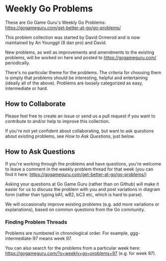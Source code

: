 # Weekly Go Problems
These are Go Game Guru's Weekly Go Problems: https://gogameguru.com/get-better-at-go/go-problems/

This problem collection was started by David Ormerod and is now maintained by An Younggil (8 dan pro) and David.

New problems, as well as improvements and amendments to the existing problems, will be worked on here and posted to https://gogameguru.com/ periodically.

There's no particular theme for the problems. The criteria for choosing them is simply that problems should be interesting, helpful and entertaining (ideally all of the above). Problems are loosely categorized as easy, intermediate or hard.

## How to Collaborate
Please feel free to create an issue or send us a pull request if you want to contribute to and/or help to improve this collection.

If you're not yet confident about collaborating, but want to ask questions about existing problems, see *How to Ask Questions*, just below.

## How to Ask Questions
If you're working through the problems and have questions, you're welcome to leave a comment in the weekly problem thread for that week (you can find it here: https://gogameguru.com/get-better-at-go/go-problems/)

Asking your questions at Go Game Guru (rather than on Github) will make it easier for us to discuss the problem with you and post variations in diagram form (rather than typing bA1, wB2, bC3 etc, which is hard to parse).

We will occasionally improve existing problems (e.g. add more variations or explanations), based on common questions from the Go community.

### Finding Problem Threads
Problems are numbered in chronological order. For example, ggg-intermediate-97 means week 97.

You can also search for the problems from a particular week here: https://gogameguru.com/?s=weekly+go+problems+97 (e.g. for week 97).
